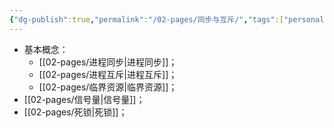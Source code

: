 ```yaml
---
{"dg-publish":true,"permalink":"/02-pages/同步与互斥/","tags":["personal/blog"]}
---
```


- 基本概念：
	- [[02-pages/进程同步\|进程同步]]；
	- [[02-pages/进程互斥\|进程互斥]]；
	- [[02-pages/临界资源\|临界资源]]；
- [[02-pages/信号量\|信号量]]；
- [[02-pages/死锁\|死锁]]；
